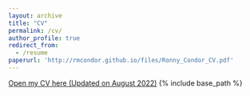 ```yaml
---
layout: archive
title: "CV"
permalink: /cv/
author_profile: true
redirect_from:
  - /resume
paperurl: 'http://rmcondor.github.io/files/Ronny_Condor_CV.pdf'
---
```


[Open my CV here (Updated on August 2022)](http://rmcondor.github.io/files/Ronny_Condor_CV.pdf)
{% include base_path %}
